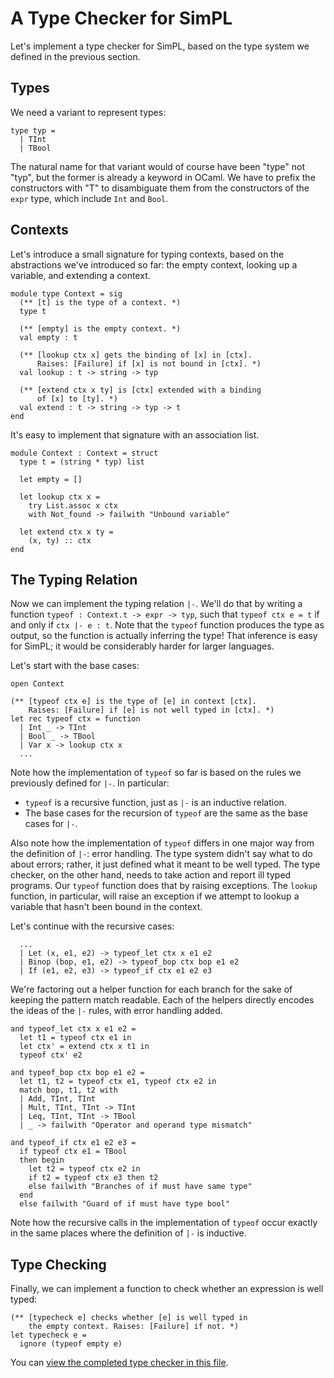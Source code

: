 # A Type Checker for SimPL

Let's implement a type checker for SimPL, based on
the type system we defined in the previous section.

## Types

We need a variant to represent types:
```
type typ =
  | TInt
  | TBool
```
The natural name for that variant would of course have been
"type" not "typ", but the former is already a keyword in OCaml.
We have to prefix the constructors with "T" to disambiguate
them from the constructors of the `expr` type, which include
`Int` and `Bool`.

## Contexts

Let's introduce a small signature for typing contexts, 
based on the abstractions we've introduced so far:
the empty context, looking up a variable, and extending
a context.
```
module type Context = sig
  (** [t] is the type of a context. *)
  type t

  (** [empty] is the empty context. *)
  val empty : t

  (** [lookup ctx x] gets the binding of [x] in [ctx]. 
      Raises: [Failure] if [x] is not bound in [ctx]. *) 
  val lookup : t -> string -> typ

  (** [extend ctx x ty] is [ctx] extended with a binding
      of [x] to [ty]. *)
  val extend : t -> string -> typ -> t
end
```

It's easy to implement that signature with an association list.
```
module Context : Context = struct
  type t = (string * typ) list

  let empty = []

  let lookup ctx x =
    try List.assoc x ctx
    with Not_found -> failwith "Unbound variable"

  let extend ctx x ty =
    (x, ty) :: ctx
end
```

## The Typing Relation

Now we can implement the typing relation `|-`.  We'll do that
by writing a function `typeof : Context.t -> expr -> typ`,
such that `typeof ctx e = t` if and only if `ctx |- e : t`.
Note that the `typeof` function produces the type as output,
so the function is actually inferring the type!
That inference is easy for SimPL; it would be considerably harder 
for larger languages.

Let's start with the base cases:
```
open Context

(** [typeof ctx e] is the type of [e] in context [ctx]. 
    Raises: [Failure] if [e] is not well typed in [ctx]. *)
let rec typeof ctx = function
  | Int _ -> TInt
  | Bool _ -> TBool
  | Var x -> lookup ctx x
  ...
```

Note how the implementation of `typeof` so far is based on the rules 
we previously defined for `|-`.  In particular:

* `typeof` is a recursive function, just as `|-` is an inductive relation.
* The base cases for the recursion of `typeof` are the same as
  the base cases for `|-`.
  
Also note how the implementation of `typeof` differs in one major
way from the definition of `|-`:  error handling.  The type system
didn't say what to do about errors; rather, it just defined what
it meant to be well typed.  The type checker, on the other hand,
needs to take action and report ill typed programs.  Our `typeof`
function does that by raising exceptions.  The `lookup` function,
in particular, will raise an exception if we attempt to lookup
a variable that hasn't been bound in the context.

Let's continue with the recursive cases:
```
  ...
  | Let (x, e1, e2) -> typeof_let ctx x e1 e2
  | Binop (bop, e1, e2) -> typeof_bop ctx bop e1 e2
  | If (e1, e2, e3) -> typeof_if ctx e1 e2 e3
```

We're factoring out a helper function for each branch for the sake
of keeping the pattern match readable.  Each of the helpers
directly encodes the ideas of the `|-` rules, with error handling
added.

```
and typeof_let ctx x e1 e2 = 
  let t1 = typeof ctx e1 in
  let ctx' = extend ctx x t1 in
  typeof ctx' e2

and typeof_bop ctx bop e1 e2 =
  let t1, t2 = typeof ctx e1, typeof ctx e2 in
  match bop, t1, t2 with
  | Add, TInt, TInt 
  | Mult, TInt, TInt -> TInt
  | Leq, TInt, TInt -> TBool
  | _ -> failwith "Operator and operand type mismatch"

and typeof_if ctx e1 e2 e3 =
  if typeof ctx e1 = TBool 
  then begin
    let t2 = typeof ctx e2 in
    if t2 = typeof ctx e3 then t2
    else failwith "Branches of if must have same type"
  end
  else failwith "Guard of if must have type bool"
```
  
Note how the recursive calls in the implementation of `typeof` occur
exactly in the same places where the definition of `|-` is
inductive.

## Type Checking

Finally, we can implement a function to check whether an
expression is well typed:

```
(** [typecheck e] checks whether [e] is well typed in
    the empty context. Raises: [Failure] if not. *)
let typecheck e =
  ignore (typeof empty e)
```

You can [view the completed type checker in this file](simpl/main.ml).